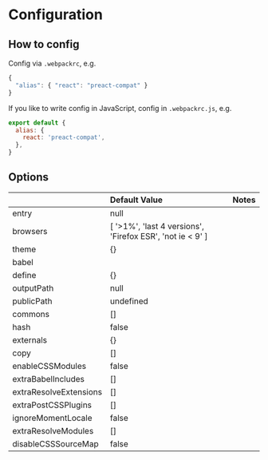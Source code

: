 # Configuration

## How to config

Config via `.webpackrc`, e.g.

```js
{
  "alias": { "react": "preact-compat" }
}
```

If you like to write config in JavaScript, config in `.webpackrc.js`, e.g.

```js
export default {
  alias: {
    react: 'preact-compat',
  },
}
```

## Options

|  | Default Value | Notes |
| :--- | :--- | :--- |
| entry | null |  |
| browsers | [ '>1%', 'last 4 versions', 'Firefox ESR', 'not ie < 9' ] |  |
| theme | {} |  |
| babel |  |  |
| define | {} |  |
| outputPath | null |  |
| publicPath | undefined |  |
| commons | [] |  |
| hash | false |  |
| externals | {} |  |
| copy | [] |  |
| enableCSSModules | false |  |
| extraBabelIncludes | [] |  |
| extraResolveExtensions | [] |  |
| extraPostCSSPlugins | [] |  |
| ignoreMomentLocale | false |  |
| extraResolveModules | [] |  |
| disableCSSSourceMap | false |  |
